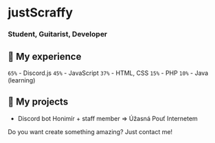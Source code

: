 # justScraffy

### Student, Guitarist, Developer

## 🔧 My experience

`65%` - Discord.js
`45%` - JavaScript
`37%` - HTML, CSS
`15%` - PHP
`10%` - Java (learning)

## 📆 My projects

- Discord bot Honimír + staff member => Úžasná Pouť Internetem



Do you want create something amazing?
Just contact me!
